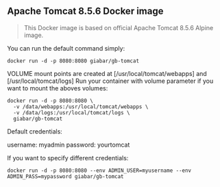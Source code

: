 ## Apache Tomcat 8.5.6 Docker image

> This Docker image is based on official Apache Tomcat 8.5.6 Alpine image.

You can run the default command simply:
```
docker run -d -p 8080:8080 giabar/gb-tomcat
```

VOLUME mount points are created at [/usr/local/tomcat/webapps] and [/usr/local/tomcat/logs]
Run your container with volume parameter if you want to mount the aboves volumes:
```
docker run -d -p 8080:8080 \
  -v /data/webapps:/usr/local/tomcat/webapps \
  -v /data/logs:/usr/local/tomcat/logs \
  giabar/gb-tomcat
```

Default credentials:

username: myadmin
password: yourtomcat


If you want to specify different credentials:

```
docker run -d -p 8080:8080 --env ADMIN_USER=myusername --env ADMIN_PASS=mypassword giabar/gb-tomcat
```

